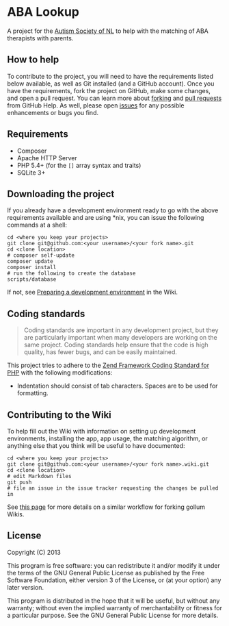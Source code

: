 ABA Lookup
==========

A project for the [Autism Society of NL] to help with the matching of ABA therapists with parents.

How to help
-----------

To contribute to the project, you will need to have the requirements listed below available, as well as Git installed (and a GitHub account). Once you have the requirements, fork the project on GitHub, make some changes, and open a pull request. You can learn more about [forking] and [pull requests] from GitHub Help. As well, please open [issues] for any possible enhancements or bugs you find.

Requirements
------------

- Composer
- Apache HTTP Server
- PHP 5.4+ (for the `[]` array syntax and traits)
- SQLite 3+

Downloading the project
-----------------------

If you already have a development environment ready to go with the above requirements available and are using *nix, you can issue the following commands at a shell:

    cd <where you keep your projects>
    git clone git@github.com:<your username>/<your fork name>.git
    cd <clone location>
    # composer self-update
    composer update
    composer install
    # run the following to create the database
    scripts/database

If not, see [Preparing a development environment] in the Wiki.

Coding standards
----------------

> Coding standards are important in any development project,
> but they are particularly important when many developers
> are working on the same project.
> Coding standards help ensure that the code is high
> quality, has fewer bugs, and can be easily maintained.

This project tries to adhere to the [Zend Framework Coding Standard for PHP] with the following modifications:

- Indentation should consist of tab characters. Spaces are to be used for formatting.

Contributing to the Wiki
------------------------

To help fill out the Wiki with information on setting up development environments, installing the app, app usage, the matching algorithm, or anything else that you think will be useful to have documented:

    cd <where you keep your projects>
    git clone git@github.com:<your username>/<your fork name>.wiki.git
    cd <clone location>
    # edit Markdown files
    git push
    # file an issue in the issue tracker requesting the changes be pulled in

See [this page](http://fusiongrokker.com/post/how-you-can-contribute-to-taffy-documentation) for more details on a similar workflow for forking gollum Wikis.

License
-------

Copyright (C) 2013

This program is free software: you can redistribute it and/or modify it under the terms of the GNU General Public License as published by the Free Software Foundation, either version 3 of the License, or (at your option) any later version.

This program is distributed in the hope that it will be useful, but without any warranty; without even the implied warranty of merchantability or fitness for a particular purpose. See the GNU General Public License for more details.

  [forking]:https://help.github.com/articles/fork-a-repo
  [pull requests]:https://help.github.com/articles/using-pull-requests
  [issues]:https://help.github.com/articles/be-social#issues
  [Autism Society of NL]:http://www.autism.nf.net/
  [Preparing a development environment]:http://git.io/jAivwA
  [Zend Framework Coding Standard for PHP]:http://framework.zend.com/wiki/display/ZFDEV2/Coding+Standards
